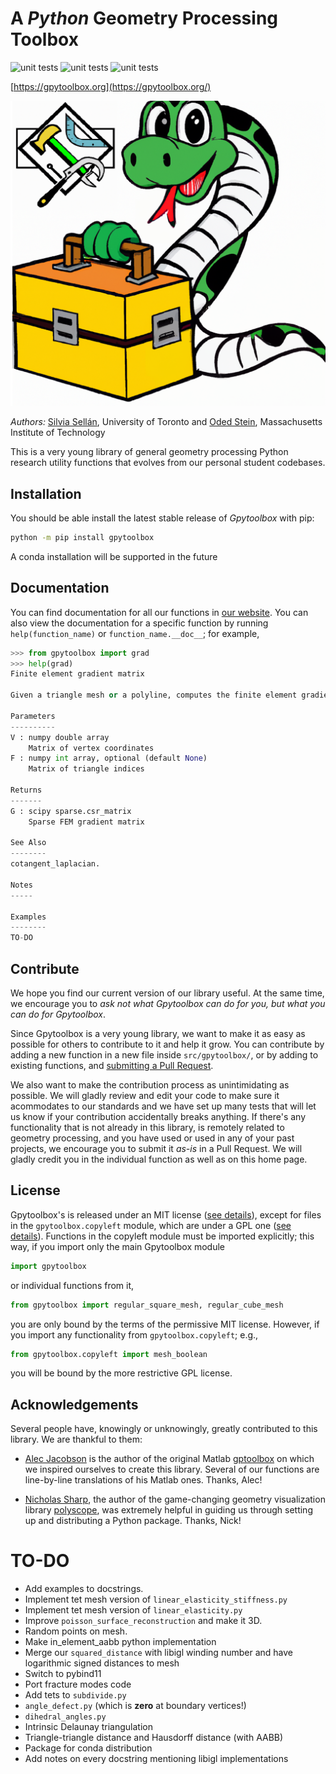 # A *Python* Geometry Processing Toolbox

![unit
tests](https://github.com/sgsellan/gpytoolbox/actions/workflows/linux_build.yml/badge.svg)
![unit
tests](https://github.com/sgsellan/gpytoolbox/actions/workflows/macos_build.yml/badge.svg)
![unit
tests](https://github.com/sgsellan/gpytoolbox/actions/workflows/windows_build.yml/badge.svg)

[https://gpytoolbox.org](https://gpytoolbox.org/)

![logo](https://github.com/sgsellan/gpytoolbox/raw/main/docs/assets/images/logo.png)

*Authors:* [Silvia Sellán](https://www.silviasellan.com), University of Toronto
and [Oded Stein](https://odedstein.com), Massachusetts Institute of Technology

This is a very young library of general geometry processing Python research
utility functions that evolves from our personal student codebases. 

## Installation

You should be able install the latest stable release of *Gpytoolbox* with pip:
```bash
python -m pip install gpytoolbox
```
A conda installation will be supported in the future

## Documentation

You can find documentation for all our functions in [our
website](https://gpytoolbox.org/). You can also view the documentation for a
specific function by running `help(function_name)` or `function_name.__doc__`;
for example,
```python
>>> from gpytoolbox import grad
>>> help(grad)
Finite element gradient matrix

Given a triangle mesh or a polyline, computes the finite element gradient matrix assuming piecewise linear hat function basis.

Parameters
----------
V : numpy double array
    Matrix of vertex coordinates
F : numpy int array, optional (default None)
    Matrix of triangle indices

Returns
-------
G : scipy sparse.csr_matrix
    Sparse FEM gradient matrix

See Also
--------
cotangent_laplacian.

Notes
-----

Examples
--------
TO-DO
```

## Contribute

We hope you find our current version of our library useful. At the same time, we
encourage you to *ask not what Gpytoolbox can do for you, but what you can do
for Gpytoolbox*. 

Since Gpytoolbox is a very young library, we want to make it as easy as possible
for others to contribute to it and help it grow. You can contribute by adding a
new function in a new file inside `src/gpytoolbox/`, or by adding to existing
functions, and [submitting a Pull
Request](https://docs.github.com/en/pull-requests/collaborating-with-pull-requests/proposing-changes-to-your-work-with-pull-requests/creating-a-pull-request).

We also want to make the contribution process as unintimidating as possible. We
will gladly review and edit your code to make sure it acommodates to our
standards and we have set up many tests that will let us know if your
contribution accidentally breaks anything. If there's any functionality that is
not already in this library, is remotely related to geometry processing, and you
have used or used in any of your past projects, we encourage you to submit it
*as-is* in a Pull Request. We will gladly credit you in the individual function
as well as on this home page.

## License

Gpytoolbox's is released under an MIT license ([see details](/LICENSE.MIT)),
except for files in the `gpytoolbox.copyleft` module, which are under a GPL one
([see details](/LICENSE.GPL)). Functions in the copyleft module must be imported
explicitly; this way, if you import only the main Gpytoolbox module
```python
import gpytoolbox
```
or individual functions from it,
```python
from gpytoolbox import regular_square_mesh, regular_cube_mesh
```
you are only bound by the terms of the permissive MIT license. However, if you
import any functionality from `gpytoolbox.copyleft`; e.g.,
```python
from gpytoolbox.copyleft import mesh_boolean
```
you will be bound by the more restrictive GPL license.

## Acknowledgements

Several people have, knowingly or unknowingly, greatly contributed to this
library. We are thankful to them:

- [Alec Jacobson](https://www.cs.toronto.edu/~jacobson/) is the author of the
  original Matlab [gptoolbox](https://github.com/alecjacobson/gptoolbox) on
  which we inspired ourselves to create this library. Several of our functions
  are line-by-line translations of his Matlab ones. Thanks, Alec!

- [Nicholas Sharp](https://nmwsharp.com), the author of the game-changing
  geometry visualization library [polyscope](https://polyscope.run/py/), was
  extremely helpful in guiding us through setting up and distributing a Python
  package. Thanks, Nick!

<!-- Most of the functionality in this library is python-only, and it requires no
installation. To use it, simply clone this repository
```bash
git clone --recursive https://github.com/sgsellan/gpytoolbox.git
```
and install all dependencies
```bash
conda install numpy
conda install -c conda-forge igl
conda install -c conda-forge matplotlib 
conda install -c conda-forge scipy
conda install -c conda-forge scikit-sparse
python -m pip install --upgrade pip
python -m pip install polyscope
python -m pip install tetgen
python -m pip install scikit-image
```
Then, use the functions in this library by adding `gpytoolbox` to the python
path and importing; for example,
```python
sys.path.insert(0, os.path.abspath(os.path.join(os.path.dirname(__file__), 'path/to/gpytoolbox')))
from gpytoolbox import regular_square_mesh
v, f = regular_square_mesh(10)
```

Only for certain functionality, `gpyoolbox` uses C++ bindings. These must be
installed only if you wish to use this functionality, and how to do this is
platform-dependent.

### MacOS
Navigate to the cloned repository and run
```bash
mkdir build
cd build
cmake ..
make -j2
```

### Ubuntu
Navigate to the cloned repository and run
```bash
sudo apt-get update
sudo apt-get upgrade
sudo apt-get install libmpfr-dev libgmp-dev
mkdir build
cd build
cmake ..
make -j2
```

### Windows
Navigate to the cloned repository and run
```bash
mkdir build
cd build
cmake -DCMAKE_BUILD_TYPE=Release ..
cmake --build "." --config Release
```

This step may take a few minutes. Once it has completed successfully, you are
free to use the c++ `gpytoolbox` functionality like you would use the pure
Python one; e.g.,
```python
sys.path.insert(0, os.path.abspath(os.path.join(os.path.dirname(__file__), '../ext/gpytoolbox')))
from gpytoolbox import regular_square_mesh, in_element_aabb
v, f = regular_square_mesh(10) # This is a pure python function
query = np.array([[0.1,0.1]])
I = in_element_aabb(queries,V,F) # This is a C++ binding
``` -->

# TO-DO

- Add examples to docstrings.
- Implement tet mesh version of `linear_elasticity_stiffness.py`
- Implement tet mesh version of `linear_elasticity.py`
- Improve `poisson_surface_reconstruction` and make it 3D.
- Random points on mesh.
- Make in_element_aabb python implementation
- Merge our `squared_distance` with libigl winding number and have logarithmic
  signed distances to mesh
- Switch to pybind11
- Port fracture modes code
- Add tets to `subdivide.py`
- `angle_defect.py` (which is **zero** at boundary vertices!)
- `dihedral_angles.py`
- Intrinsic Delaunay triangulation
- Triangle-triangle distance and Hausdorff distance (with AABB)
- Package for conda distribution
- Add notes on every docstring mentioning libigl implementations
